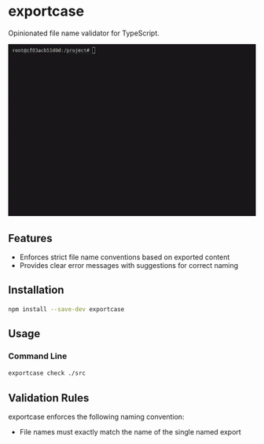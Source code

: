 # exportcase

Opinionated file name validator for TypeScript.

![Preview](preview.gif)

## Features

- Enforces strict file name conventions based on exported content
- Provides clear error messages with suggestions for correct naming

## Installation

```bash
npm install --save-dev exportcase
```

## Usage

### Command Line

```bash
exportcase check ./src
```

## Validation Rules

exportcase enforces the following naming convention:

- File names must exactly match the name of the single named export